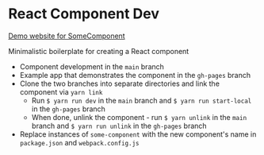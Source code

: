 # React Component Dev

[Demo website for SomeComponent](https://npm-package-dev.rafgraph.dev)

Minimalistic boilerplate for creating a React component
- Component development in the `main` branch
- Example app that demonstrates the component in the `gh-pages` branch
- Clone the two branches into separate directories and link the component via `yarn link`
  - Run `$ yarn run dev` in the `main` branch and `$ yarn run start-local` in the `gh-pages` branch
  - When done, unlink the component - run `$ yarn unlink` in the `main` branch and `$ yarn run unlink` in the `gh-pages` branch
- Replace instances of `some-component` with the new component's name in `package.json` and `webpack.config.js`
